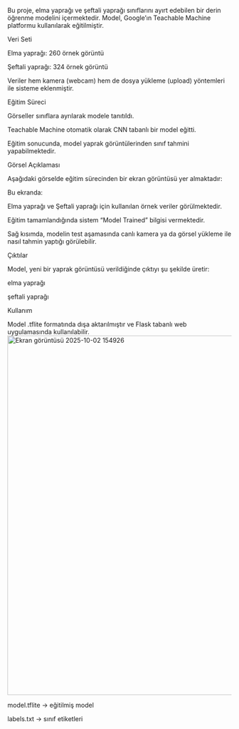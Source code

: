 Bu proje, elma yaprağı ve şeftali yaprağı sınıflarını ayırt edebilen bir derin öğrenme modelini içermektedir. Model, Google’ın Teachable Machine
 platformu kullanılarak eğitilmiştir.

Veri Seti

Elma yaprağı: 260 örnek görüntü

Şeftali yaprağı: 324 örnek görüntü

Veriler hem kamera (webcam) hem de dosya yükleme (upload) yöntemleri ile sisteme eklenmiştir.

Eğitim Süreci

Görseller sınıflara ayrılarak modele tanıtıldı.

Teachable Machine otomatik olarak CNN tabanlı bir model eğitti.

Eğitim sonucunda, model yaprak görüntülerinden sınıf tahmini yapabilmektedir.

Görsel Açıklaması

Aşağıdaki görselde eğitim sürecinden bir ekran görüntüsü yer almaktadır:

Bu ekranda:

Elma yaprağı ve Şeftali yaprağı için kullanılan örnek veriler görülmektedir.

Eğitim tamamlandığında sistem “Model Trained” bilgisi vermektedir.

Sağ kısımda, modelin test aşamasında canlı kamera ya da görsel yükleme ile nasıl tahmin yaptığı görülebilir.

Çıktılar

Model, yeni bir yaprak görüntüsü verildiğinde çıktıyı şu şekilde üretir:

elma yaprağı

şeftali yaprağı

Kullanım

Model .tflite formatında dışa aktarılmıştır ve Flask tabanlı web uygulamasında kullanılabilir.
<img width="1812" height="807" alt="Ekran görüntüsü 2025-10-02 154926" src="https://github.com/user-attachments/assets/4aedee33-9d21-4565-8717-571cf57a8071" />

model.tflite → eğitilmiş model

labels.txt → sınıf etiketleri
